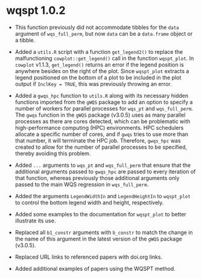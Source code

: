 # wqspt 1.0.2

* This function previously did not accommodate tibbles for the `data` argument 
of `wqs_full_perm`, but now `data` can be a `data.frame` object or a tibble.

* Added a `utils.R` script with a function `get_legend2()` to replace the 
malfunctioning `cowplot::get_legend()` call in the function `wqspt_plot`. In 
`cowplot` v1.1.3, `get_legend()` returns an error if the legend position is 
anywhere besides on the right of the plot. Since `wqspt_plot` extracts a legend 
positioned on the bottom of a plot to be included in the plot output if 
`InclKey = TRUE`, this was previously throwing an error.

* Added a `gwqs_hpc` function to `utils.R` along with its necessary hidden 
functions imported from the `gWQS` package to add an option to specify a 
number of workers for parallel processes for `wqs_pt` and `wqs_full_perm`. The 
`gwqs` function in the `gWQS` package (v3.0.5) uses as many parallel processes 
as there are cores detected, which can be problematic with high-performance 
computing (HPC) environments. HPC schedulers allocate a specific number of 
cores, and if `gwqs` tries to use more than that number, it will terminate the 
HPC job. Therefore, `gwqs_hpc` was created to allow for the number of parallel 
processes to be specified, thereby avoiding this problem.

* Added `...` arguments to `wqs_pt` and `wqs_full_perm` that ensure that the 
additional arguments passed to `gwqs_hpc` are passed to every iteration of that 
function, whereas previously those additional arguments only passed to the 
main WQS regression in `wqs_full_perm`.

* Added the arguments `LegendWidthIn` and `LegendHeightIn` to `wqspt_plot` to 
control the bottom legend width and height, respectively.

* Added some examples to the documentation for `wqspt_plot` to better illustrate 
its use.

* Replaced all `b1_constr` arguments with `b_constr` to match the change in the 
name of this argument in the latest version of the `gWQS` package (v3.0.5).

* Replaced URL links to referenced papers with doi.org links.

* Added additional examples of papers using the WQSPT method.
